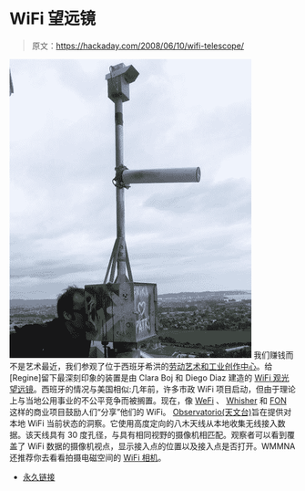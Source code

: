 # WiFi 望远镜

> 原文：<https://hackaday.com/2008/06/10/wifi-telescope/>

![](img/26f0e5eb363145b94a5fa8ed43b0eace.png)
我们赚钱而不是艺术最近，我们参观了位于西班牙希洪的[劳动艺术和工业创作中心](http://www.laboralcentrodearte.org/)。给[Regine]留下最深刻印象的装置是由 Clara Boj 和 Diego Diaz 建造的 [WiFi 观光望远镜](http://www.we-make-money-not-art.com/archives/2008/06/im-back-from-my-favourite.php)。西班牙的情况与美国相似:几年前，许多市政 WiFi 项目启动，但由于理论上与当地公用事业的不公平竞争而被搁置。现在，像 [WeFi](http://www.wefi.com/) 、 [Whisher](http://www.whisher.com/) 和 [FON](http://www.fon.com/en/) 这样的商业项目鼓励人们“分享”他们的 WiFi。 [Observatorio(天文台)](http://banquete.guebs.org/banquete08/spip.php?article157)旨在提供对本地 WiFi 当前状态的洞察。它使用高度定向的八木天线从本地收集无线接入数据。该天线具有 30 度孔径，与具有相同视野的摄像机相匹配。观察者可以看到覆盖了 WiFi 数据的摄像机视点，显示接入点的位置以及接入点是否打开。WMMNA 还推荐你去看看拍摄电磁空间的 [WiFi 相机](http://www.aether.hu/wificamera/)。

*   [永久链接](http://www.we-make-money-not-art.com/archives/2008/06/im-back-from-my-favourite.php)